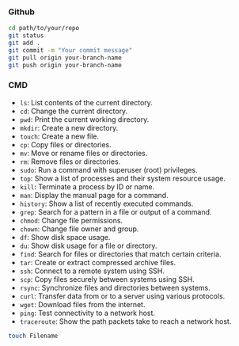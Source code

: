 
### Github

```bash
cd path/to/your/repo
git status
git add .
git commit -m "Your commit message"
git pull origin your-branch-name
git push origin your-branch-name
```

### CMD

-   `ls`: List contents of the current directory.
-   `cd`: Change the current directory.
-   `pwd`: Print the current working directory.
-   `mkdir`: Create a new directory.
-   `touch`: Create a new file.
-   `cp`: Copy files or directories.
-   `mv`: Move or rename files or directories.
-   `rm`: Remove files or directories.
-   `sudo`: Run a command with superuser (root) privileges.
-   `top`: Show a list of processes and their system resource usage.
-   `kill`: Terminate a process by ID or name.
-   `man`: Display the manual page for a command.
-   `history`: Show a list of recently executed commands.
-   `grep`: Search for a pattern in a file or output of a command.
-   `chmod`: Change file permissions.
-   `chown`: Change file owner and group.
-   `df`: Show disk space usage.
-   `du`: Show disk usage for a file or directory.
-   `find`: Search for files or directories that match certain criteria.
-   `tar`: Create or extract compressed archive files.
-   `ssh`: Connect to a remote system using SSH.
-   `scp`: Copy files securely between systems using SSH.
-   `rsync`: Synchronize files and directories between systems.
-   `curl`: Transfer data from or to a server using various protocols.
-   `wget`: Download files from the internet.
-   `ping`: Test connectivity to a network host.
-   `traceroute`: Show the path packets take to reach a network host.

```bash 
touch Filename
```

